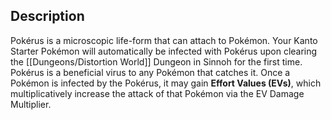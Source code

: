 ## Description

Pokérus is a microscopic life-form that can attach to Pokémon. Your Kanto Starter Pokémon will automatically be infected with Pokérus upon clearing the [[Dungeons/Distortion World]] Dungeon in Sinnoh for the first time. Pokérus is a beneficial virus to any Pokémon that catches it. Once a Pokémon is infected by the Pokérus, it may gain **Effort Values (EVs)**, which multiplicatively increase the attack of that Pokémon via the EV Damage Multiplier.